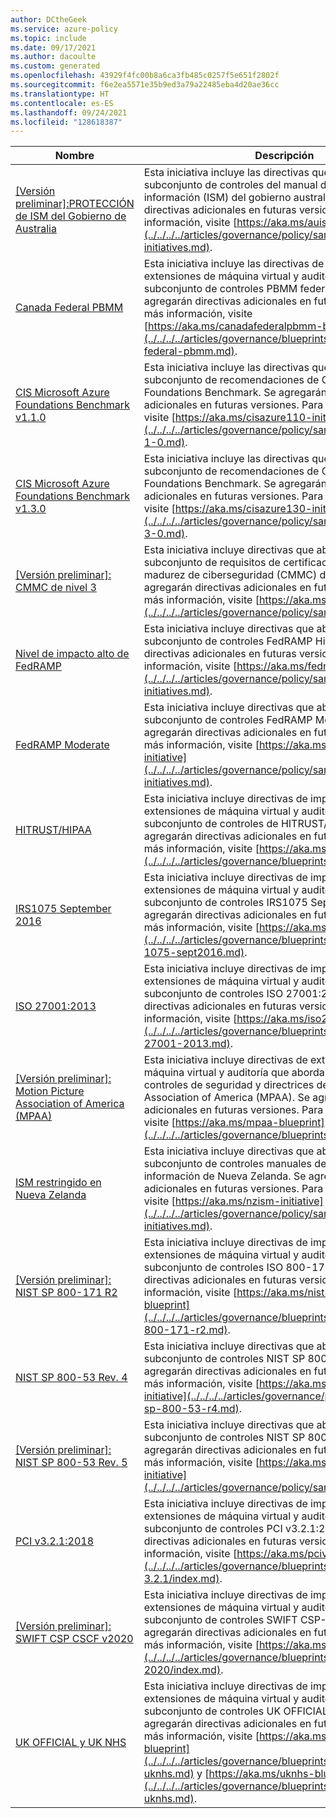 ```yaml
---
author: DCtheGeek
ms.service: azure-policy
ms.topic: include
ms.date: 09/17/2021
ms.author: dacoulte
ms.custom: generated
ms.openlocfilehash: 43929f4fc00b8a6ca3fb485c0257f5e651f2802f
ms.sourcegitcommit: f6e2ea5571e35b9ed3a79a22485eba4d20ae36cc
ms.translationtype: HT
ms.contentlocale: es-ES
ms.lasthandoff: 09/24/2021
ms.locfileid: "128618387"
---
```

|Nombre |Descripción |Directivas |Versión |
|---|---|---|---|
|[\[Versión preliminar\]:PROTECCIÓN de ISM del Gobierno de Australia](https://github.com/Azure/azure-policy/blob/master/built-in-policies/policySetDefinitions/Regulatory%20Compliance/IRAP_Audit.json) |Esta iniciativa incluye las directivas que abordan un subconjunto de controles del manual de seguridad de la información (ISM) del gobierno australiano. Se agregarán directivas adicionales en futuras versiones. Para más información, visite [https://aka.ms/auism-initiative](../../../../articles/governance/policy/samples/built-in-initiatives.md). |58 |5.0.0-preview |
|[Canada Federal PBMM](https://github.com/Azure/azure-policy/blob/master/built-in-policies/policySetDefinitions/Regulatory%20Compliance/CanadaFederalPBMM_audit.json) |Esta iniciativa incluye las directivas de implementación de extensiones de máquina virtual y auditoría que abordan un subconjunto de controles PBMM federales de Canadá. Se agregarán directivas adicionales en futuras versiones. Para más información, visite [https://aka.ms/canadafederalpbmm-blueprint](../../../../articles/governance/blueprints/samples/canada-federal-pbmm.md). |59 |5.0.1 |
|[CIS Microsoft Azure Foundations Benchmark v1.1.0](https://github.com/Azure/azure-policy/blob/master/built-in-policies/policySetDefinitions/Regulatory%20Compliance/CISv1_1_0.json) |Esta iniciativa incluye las directivas que abordan un subconjunto de recomendaciones de CIS Microsoft Azure Foundations Benchmark. Se agregarán directivas adicionales en futuras versiones. Para más información, visite [https://aka.ms/cisazure110-initiative](../../../../articles/governance/policy/samples/cis-azure-1-1-0.md). |99 |10.1.0 |
|[CIS Microsoft Azure Foundations Benchmark v1.3.0](https://github.com/Azure/azure-policy/blob/master/built-in-policies/policySetDefinitions/Regulatory%20Compliance/CISv1_3_0.json) |Esta iniciativa incluye las directivas que abordan un subconjunto de recomendaciones de CIS Microsoft Azure Foundations Benchmark. Se agregarán directivas adicionales en futuras versiones. Para más información, visite [https://aka.ms/cisazure130-initiative](../../../../articles/governance/policy/samples/cis-azure-1-3-0.md). |104 |1.1.2 |
|[\[Versión preliminar\]: CMMC de nivel 3](https://github.com/Azure/azure-policy/blob/master/built-in-policies/policySetDefinitions/Regulatory%20Compliance/CMMC_L3.json) |Esta iniciativa incluye directivas que abordan un subconjunto de requisitos de certificación del modelo de madurez de ciberseguridad (CMMC) de nivel 3. Se agregarán directivas adicionales en futuras versiones. Para más información, visite [https://aka.ms/cmmc-initiative](../../../../articles/governance/policy/samples/cmmc-l3.md). |182 |3.2.1-preview |
|[Nivel de impacto alto de FedRAMP](https://github.com/Azure/azure-policy/blob/master/built-in-policies/policySetDefinitions/Regulatory%20Compliance/FedRAMP_H_audit.json) |Esta iniciativa incluye directivas que abarcan un subconjunto de controles FedRAMP High. Se agregarán directivas adicionales en futuras versiones. Para más información, visite [https://aka.ms/fedramph-initiative](../../../../articles/governance/policy/samples/built-in-initiatives.md). |262 |5.0.1 |
|[FedRAMP Moderate](https://github.com/Azure/azure-policy/blob/master/built-in-policies/policySetDefinitions/Regulatory%20Compliance/FedRAMP_M_audit.json) |Esta iniciativa incluye directivas que abarcan un subconjunto de controles FedRAMP Moderate. Se agregarán directivas adicionales en futuras versiones. Para más información, visite [https://aka.ms/fedrampm-initiative](../../../../articles/governance/policy/samples/built-in-initiatives.md). |262 |5.0.1 |
|[HITRUST/HIPAA](https://github.com/Azure/azure-policy/blob/master/built-in-policies/policySetDefinitions/Regulatory%20Compliance/HIPAA_HITRUST_audit.json) |Esta iniciativa incluye directivas de implementación de extensiones de máquina virtual y auditoría que abordan un subconjunto de controles de HITRUST/HIPAA. Se agregarán directivas adicionales en futuras versiones. Para más información, visite [https://aka.ms/hipaa-blueprint](../../../../articles/governance/blueprints/samples/index.md). |121 |6.0.1 |
|[IRS1075 September 2016](https://github.com/Azure/azure-policy/blob/master/built-in-policies/policySetDefinitions/Regulatory%20Compliance/IRS1075_audit.json) |Esta iniciativa incluye directivas de implementación de extensiones de máquina virtual y auditoría que abordan un subconjunto de controles IRS1075 September 2016. Se agregarán directivas adicionales en futuras versiones. Para más información, visite [https://aka.ms/irs1075-blueprint](../../../../articles/governance/blueprints/samples/irs-1075-sept2016.md). |62 |5.0.0 |
|[ISO 27001:2013](https://github.com/Azure/azure-policy/blob/master/built-in-policies/policySetDefinitions/Regulatory%20Compliance/ISO27001_2013_audit.json) |Esta iniciativa incluye directivas de implementación de extensiones de máquina virtual y auditoría que abordan un subconjunto de controles ISO 27001:2013. Se agregarán directivas adicionales en futuras versiones. Para más información, visite [https://aka.ms/iso27001-init](../../../../articles/governance/blueprints/samples/iso-27001-2013.md). |53 |4.0.2 |
|[\[Versión preliminar\]: Motion Picture Association of America (MPAA)](https://github.com/Azure/azure-policy/blob/master/built-in-policies/policySetDefinitions/Regulatory%20Compliance/Media_audit.json) |Esta iniciativa incluye directivas de extensiones de máquina virtual y auditoría que abordan un subconjunto de controles de seguridad y directrices de Motion Picture Association of America (MPAA). Se agregarán directivas adicionales en futuras versiones. Para más información, visite [https://aka.ms/mpaa-blueprint](../../../../articles/governance/blueprints/samples/index.md). |36 |4.0.2-preview |
|[ISM restringido en Nueva Zelanda](https://github.com/Azure/azure-policy/blob/master/built-in-policies/policySetDefinitions/Regulatory%20Compliance/nz_ism.json) |Esta iniciativa incluye directivas que abordan un subconjunto de controles manuales de seguridad de la información de Nueva Zelanda. Se agregarán directivas adicionales en futuras versiones. Para más información, visite [https://aka.ms/nzism-initiative](../../../../articles/governance/policy/samples/built-in-initiatives.md). |146 |3.0.1 |
|[\[Versión preliminar\]: NIST SP 800-171 R2](https://github.com/Azure/azure-policy/blob/master/built-in-policies/policySetDefinitions/Regulatory%20Compliance/NIST800-171_audit.json) |Esta iniciativa incluye directivas de implementación de extensiones de máquina virtual y auditoría que abordan un subconjunto de controles ISO 800-171 R2. Se agregarán directivas adicionales en futuras versiones. Para más información, visite [https://aka.ms/nist800171r2-blueprint](../../../../articles/governance/blueprints/samples/nist-sp-800-171-r2.md). |77 |5.1.0-preview |
|[NIST SP 800-53 Rev. 4](https://github.com/Azure/azure-policy/blob/master/built-in-policies/policySetDefinitions/Regulatory%20Compliance/NIST80053_audit.json) |Esta iniciativa incluye directivas que abarcan un subconjunto de controles NIST SP 800-53 Rev. 4. Se agregarán directivas adicionales en futuras versiones. Para más información, visite [https://aka.ms/nist800-53r4-initiative](../../../../articles/governance/policy/samples/nist-sp-800-53-r4.md). |991 |5.1.0 |
|[\[Versión preliminar\]: NIST SP 800-53 Rev. 5](https://github.com/Azure/azure-policy/blob/master/built-in-policies/policySetDefinitions/Regulatory%20Compliance/NIST_SP_800-53_R5.json) |Esta iniciativa incluye directivas que abarcan un subconjunto de controles NIST SP 800-53 Rev. 5. Se agregarán directivas adicionales en futuras versiones. Para más información, visite [https://aka.ms/nist800-53r5-initiative](../../../../articles/governance/policy/samples/index.md). |263 |1.0.0-preview |
|[PCI v3.2.1:2018](https://github.com/Azure/azure-policy/blob/master/built-in-policies/policySetDefinitions/Regulatory%20Compliance/PCIv3_2_1_2018_audit.json) |Esta iniciativa incluye directivas de implementación de extensiones de máquina virtual y auditoría que abordan un subconjunto de controles PCI v3.2.1:2018. Se agregarán directivas adicionales en futuras versiones. Para más información, visite [https://aka.ms/pciv321-init](../../../../articles/governance/blueprints/samples/pci-dss-3.2.1/index.md). |39 |3.0.2 |
|[\[Versión preliminar\]: SWIFT CSP CSCF v2020](https://github.com/Azure/azure-policy/blob/master/built-in-policies/policySetDefinitions/Regulatory%20Compliance/SWIFTv2020_audit.json) |Esta iniciativa incluye directivas de implementación de extensiones de máquina virtual y auditoría que abordan un subconjunto de controles SWIFT CSP-CSCF v2020. Se agregarán directivas adicionales en futuras versiones. Para más información, visite [https://aka.ms/swift-blueprint](../../../../articles/governance/blueprints/samples/swift-2020/index.md). |61 |3.0.1-preview |
|[UK OFFICIAL y UK NHS](https://github.com/Azure/azure-policy/blob/master/built-in-policies/policySetDefinitions/Regulatory%20Compliance/ukofficial_audit.json) |Esta iniciativa incluye directivas de implementación de extensiones de máquina virtual y auditoría que abordan un subconjunto de controles UK OFFICIAL y UK NHS. Se agregarán directivas adicionales en futuras versiones. Para más información, visite [https://aka.ms/ukofficial-blueprint](../../../../articles/governance/blueprints/samples/ukofficial-uknhs.md) y [https://aka.ms/uknhs-blueprint](../../../../articles/governance/blueprints/samples/ukofficial-uknhs.md). |59 |6.0.0 |